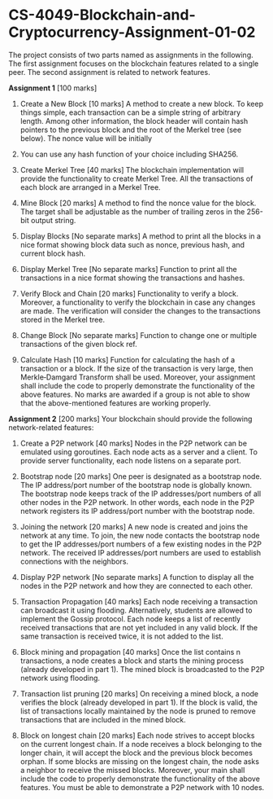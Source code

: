 # CS-4049-Blockchain-and-Cryptocurrency-Assignment-01-02
The project consists of two parts named as assignments in the following. The first assignment focuses on the blockchain features related to a single peer. The second assignment is related to network features.

**Assignment 1** [100 marks]
1. Create a New Block [10 marks]
A method to create a new block. To keep things simple, each transaction can be a simple string
of arbitrary length. Among other information, the block header will contain hash pointers to
the previous block and the root of the Merkel tree (see below). The nonce value will be initially
0. You can use any hash function of your choice including SHA256.
2. Create Merkel Tree [40 marks]
The blockchain implementation will provide the functionality to create Merkel Tree. All the
transactions of each block are arranged in a Merkel Tree.
3. Mine Block [20 marks]
A method to find the nonce value for the block. The target shall be adjustable as the number
of trailing zeros in the 256-bit output string.
4. Display Blocks [No separate marks]
A method to print all the blocks in a nice format showing block data such
as nonce, previous hash, and current block hash.
5. Display Merkel Tree [No separate marks]
Function to print all the transactions in a nice format showing the transactions and hashes.
6. Verify Block and Chain [20 marks]
Functionality to verify a block. Moreover, a functionality to verify the blockchain in case any
changes are made. The verification will consider the changes to the transactions stored in the
Merkel tree.

7. Change Block [No separate marks]
Function to change one or multiple transactions of the given block ref.
8. Calculate Hash [10 marks]
Function for calculating the hash of a transaction or a block. If the size of the transaction is very
large, then Merkle‐Damgard Transform shall be used.
Moreover, your assignment shall include the code to properly demonstrate the functionality of
the above features. No marks are awarded if a group is not able to show that the above-mentioned
features are working properly.

**Assignment 2** [200 marks]
Your blockchain should provide the following network-related features:
1. Create a P2P network [40 marks]
Nodes in the P2P network can be emulated using goroutines. Each node acts as a server and a
client. To provide server functionality, each node listens on a separate port.
2. Bootstrap node [20 marks]
One peer is designated as a bootstrap node. The IP address/port number of the bootstrap
node is globally known. The bootstrap node keeps track of the IP addresses/port numbers of
all other nodes in the P2P network. In other words, each node in the P2P network registers its
IP address/port number with the bootstrap node.
3. Joining the network [20 marks]
A new node is created and joins the network at any time. To join, the new node contacts the
bootstrap node to get the IP addresses/port numbers of a few existing nodes in the P2P network.
The received IP addresses/port numbers are used to establish connections with the neighbors.
4. Display P2P network [No separate marks]
A function to display all the nodes in the P2P network and how they are connected to each
other.
5. Transaction Propagation [40 marks]
Each node receiving a transaction can broadcast it using flooding. Alternatively, students
are allowed to implement the Gossip protocol. Each node keeps a list of recently received
transactions that are not yet included in any valid block. If the same transaction is received
twice, it is not added to the list.
6. Block mining and propagation [40 marks]
Once the list contains n transactions, a node creates a block and starts the mining process
(already developed in part 1). The mined block is broadcasted to the P2P network using
flooding.

7. Transaction list pruning [20 marks]
On receiving a mined block, a node verifies the block (already developed in part 1). If the block
is valid, the list of transactions locally maintained by the node is pruned to remove transactions
that are included in the mined block.
8. Block on longest chain [20 marks]
Each node strives to accept blocks on the current longest chain. If a node receives a block
belonging to the longer chain, it will accept the block and the previous block becomes orphan.
If some blocks are missing on the longest chain, the node asks a neighbor to receive the missed
blocks.
Moreover, your main shall include the code to properly demonstrate the functionality of the above
features. You must be able to demonstrate a P2P network with 10 nodes.
